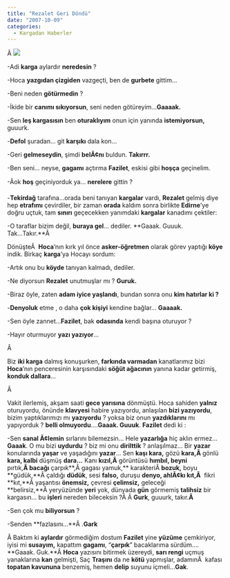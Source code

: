 ```yaml
---
title: "Rezalet Geri Döndü"
date: "2007-10-09"
categories: 
  - Kargadan Haberler
---
```


Â ![](/uploads/image/karga.jpg)

\-Adi **karga** aylardır **neredesin** ?

\-Hoca **yazgıdan çizgiden** vazgeçti, ben de **gurbete** gittim...

\-Beni neden **götürmedin** ?

\-İkide bir **canımı sıkıyorsun**, seni neden götüreyim...**Gaaaak.**

\-Sen **leş kargasısın** ben **oturaklıyım** onun için yanında **istemiyorsun,** guuurk.

\-**Defol** şuradan... git **karşıkı** dala kon...

\-Geri **gelmeseydin**, şimdi **belÃ¢nı** buldun. **Takırrr.**

\-Ben seni... neyse, **gagamı** açtırma **Fazilet**, eskisi gibi **hoşça** geçinelim.

\-Ãok **hoş** geçiniyorduk ya... **nerelere** gittin ?

\-**Tekirdağ** tarafına...orada beni tanıyan **kargalar** vardı, **Rezalet** gelmiş diye hep **etrafımı** çevirdiler, bir zaman **orada** kaldım sonra birlikte **Edirne**’ye doğru uçtuk, tam **sınırı** geçecekken yanımdaki **kargalar** kanadımı çektiler:

\-O taraflar bizim değil, **buraya gel**... dediler. **Gaaak. Guuuk. Tak...Takır.**Â 

DönüşteÂ  **Hoca**’nın kırk yıl önce **asker-öğretmen** olarak görev yaptığı **köye** indik. Birkaç **karga**’ya Hocayı sordum:

\-Artık onu bu **köyde** tanıyan kalmadı, dediler.

\-Ne diyorsun **Rezalet** unutmuşlar mı ? **Guruk.**

\-Biraz öyle, zaten **adam iyice yaşlandı**, bundan sonra onu **kim hatırlar ki ?**

\-**Denyoluk** etme , o daha **çok kişiyi** kendine bağlar... **Gaaaak.**

\-Sen öyle zannet...**Fazilet**, bak **odasında** kendi başına oturuyor ?

\-Hayır oturmuyor **yazı yazıyor**...

Â 

Biz **iki karga** dalmış konuşurken, **farkında varmadan** kanatlarımız bizi **Hoca**’nın penceresinin karşısındaki **söğüt ağacının** yanına kadar getirmiş, **konduk dallara**...

Â 

Vakit ilerlemiş, akşam saati **gece yarısına** dönmüştü. Hoca sahiden **yalnız** oturuyordu, önünde **klavyesi** habire yazıyordu, anlaşılan **bizi yazıyordu**, bizim yaptıklarımızı mı **yazıyordu** ? yoksa biz onun **yazdıklarını** mı yapıyorduk ? **belli olmuyordu**....**Gaaak. Guuuk**. **Fazilet** dedi ki :

\-Sen **sanal Ã¢lemin** sırlarını bilemezsin... Hele **yazarlığa** hiç aklın ermez... **Gaaak**. O mu bizi **uydurdu** ? biz mi onu **dirilttik** ? anlaşılmaz... Bir **yazar** konularında **yaşar** ve yaşadığını **yazar**... Sen **kaşı kara,** gözü **kara,Â** gönlü **kara, kalbi** düşmüş **dara...** Kanı **kızıl,Â** görüntüsü **hımbıl, beyni** pırtık,**Â bacağı** çarpık**,Â gagası yamuk,** karakteriÂ **bozuk,** boyu **güdük,**Â çaldığı **düdük**, sesi **falso,** duruşu **denyo, ahlÃ¢kı kıt,Â**  fikri **kıt,**Â yaşantısı **önemsiz,** çevresi **çelimsiz,** geleceği **belirsiz,**Â yeryüzünde **yeri** yok, dünyada **gün** görmemiş **talihsiz** bir kargasın... bu **işleri** nereden bileceksin ?Â Â **Gurk**, guuurk, takır.**Â** 

\-Sen çok mu **biliyorsun** ?

\-Senden **fazlasını...**Â .**Gark**

Â Baktım ki **aylardır** görmediğim dostum **Fazilet** yine **yüzüme** çemkiriyor, iyisi mi **susayım,** kapattım **gagamı**, “**çarpık**” bacaklarıma sürdüm.... **Gaaak. Guk.**Â **Hoca** yazısını bitirmek üzereydi, **sarı rengi** uçmuş yanaklarına **kan** gelmişti, Saç **Traşını** da ne **kötü** yapmışlar, adamınÂ  kafası **topatan kavununa** benzemiş, hemen **delip** suyunu içmeli...**Gak**.
